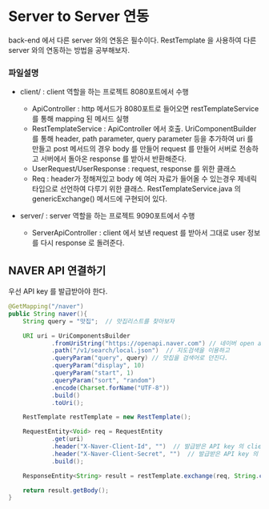 # Server to Server 연동 

back-end 에서 다른 server 와의 연동은 필수이다. RestTemplate 을 사용하여 다른 server 와의 연동하는 방법을 공부해보자. 



### 파일설명
- client/ : client 역할을 하는 프로젝트 8080포트에서 수행
  - ApiController : http 메서드가 8080포트로 들어오면 restTemplateService 를 통해 mapping 된 메서드 실행
  - RestTemplateService : ApiController 에서 호출. UriComponentBuilder 를 통해 header, path parameter, query parameter 등을 추가하여 uri 를 만들고 post 메서드의 경우 body 를 만들어 request 를 만들어 서버로 전송하고 서버에서 돌아온 response 를 받아서 반환해준다.
  - UserRequest/UserResponse : request, response 를 위한 클래스
  - Req : header가 정해져있고 body 에 여러 자료가 들어올 수 있는경우 제네릭 타입으로 선언하여 다루기 위한 클래스. RestTemplateService.java 의 genericExchange() 메서드에 구현되어 있다.


- server/ : server 역할을 하는 프로젝트 9090포트에서 수행
  - ServerApiController : client 에서 보낸 request 를 받아서 그대로 user 정보를 다시 response 로 돌려준다.


## NAVER API 연결하기 

우선 API key 를 발급받아야 한다.

```java
@GetMapping("/naver")
public String naver(){
    String query = "맛집";  // 맛집리스트를 찾아보자

    URI uri = UriComponentsBuilder
            .fromUriString("https://openapi.naver.com") // 네이버 open api 의
            .path("/v1/search/local.json")  // 지도검색을 이용하고
            .queryParam("query", query) // 맛집을 검색어로 던진다.
            .queryParam("display", 10)
            .queryParam("start", 1)
            .queryParam("sort", "random")
            .encode(Charset.forName("UTF-8")) 
            .build()
            .toUri();

    RestTemplate restTemplate = new RestTemplate();

    RequestEntity<Void> req = RequestEntity
            .get(uri)
            .header("X-Naver-Client-Id", "")  // 발급받은 API key 의 client-id
            .header("X-Naver-Client-Secret", "")  // 발급받은 API key 의 client-secret
            .build();

    ResponseEntity<String> result = restTemplate.exchange(req, String.class); // 맛집리스트가 response 로 String 으로 들어온다.

    return result.getBody();
}
```
